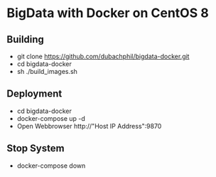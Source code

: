 # BigData with Docker on CentOS 8

## Building
- git clone https://github.com/dubachphil/bigdata-docker.git
- cd bigdata-docker
- sh ./build_images.sh

## Deployment
- cd bigdata-docker
- docker-compose up -d
- Open Webbrowser http://"Host IP Address":9870
  
## Stop System
- docker-compose down
